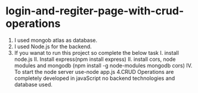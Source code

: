 # login-and-regiter-page-with-crud-operations
1. I used mongob atlas as database.
2. I used Node.js for the backend.
3. If you wanat to run this project so complete the below task
	I. install node.js
	II. Install express(npm install express)
	II. install cors, node modules and mongodb (npm install -g node-modules mongodb cors)
	IV. To start the node server use-node app.js
4.CRUD Operations are completely developed in javaScript no backend technologies and database used.
